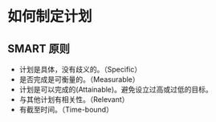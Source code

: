 # 如何制定计划
## SMART 原则
* 计划是具体，没有歧义的。（Specific）
* 是否完成是可衡量的。（Measurable）
* 计划是可以完成的(Attainable)。避免设立过高或过低的目标。 
* 与其他计划有相关性。（Relevant）
* 有截至时间。（Time-bound）